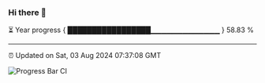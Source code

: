 ### Hi there 👋

⏳ Year progress { █████████████████▁▁▁▁▁▁▁▁▁▁▁▁▁ } 58.83 %

---

⏰ Updated on Sat, 03 Aug 2024 07:37:08 GMT

![Progress Bar CI](https://github.com/IshwaranRudhara/GIT-ACTION/workflows/Progress%20Bar%20CI/badge.svg)
